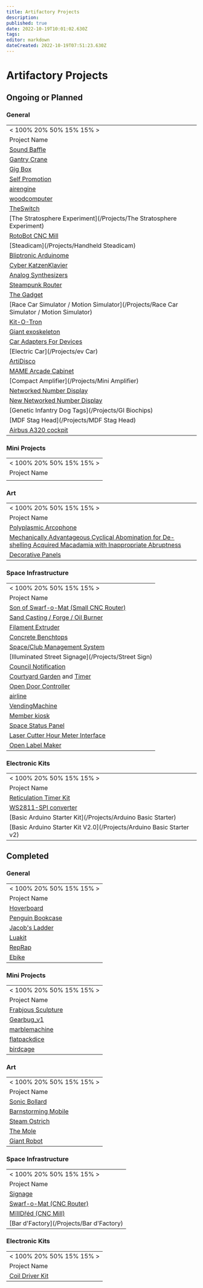 ```yaml
---
title: Artifactory Projects
description: 
published: true
date: 2022-10-19T10:01:02.630Z
tags: 
editor: markdown
dateCreated: 2022-10-19T07:51:23.630Z
---
```


# Artifactory Projects

## Ongoing or Planned

### General

|                                                                                          |
|------------------------------------------------------------------------------------------|
| \< 100% 20% 50% 15% 15% \>                                                               |
| Project Name                                                                             |
| [Sound Baffle](/Projects/soundBaffle)                                                    |
| [Gantry Crane](/Projects/gantrycrane)                                                    |
| [Gig Box](/Projects/gigbox)                                                              |
| [Self Promotion](/Projects/selfpromotion)                                                |
| [airengine](/Projects/airengine)                                                         |
| [woodcomputer](/Projects/woodcomputer)                                                   |
| [TheSwitch](/Projects/TheSwitch)                                                         |
| [The Stratosphere Experiment](/Projects/The Stratosphere Experiment)                     |
| [RotoBot CNC Mill](/Projects/rotobot)                                                    |
| [Steadicam](/Projects/Handheld Steadicam)                                                |
| [Bliptronic Arduinome](/Projects/Bliptronic_Arduinome)                                   |
| [Cyber KatzenKlavier](/Projects/cyber_katzenklavier)                                     |
| [Analog Synthesizers](/Projects/Analog_Synthesis)                                        |
| [Steampunk Router](/Projects/Steampunk_Router)                                           |
| [The Gadget](/Projects/TheGadget)                                                        |
| [Race Car Simulator / Motion Simulator](/Projects/Race Car Simulator / Motion Simulator) |
| [Kit-O-Tron](/Projects/kitotron/start)                                                   |
| [Giant exoskeleton](/Projects/GiantExoskeleton)                                          |
| [Car Adapters For Devices](/Projects/CarAdapters)                                        |
| [Electric Car](/Projects/ev Car)                                                         |
| [ArtiDisco](/Projects/ArtiDisco)                                                         |
| [MAME Arcade Cabinet](/Projects/MAME)                                                    |
| [Compact Amplifier](/Projects/Mini Amplifier)                                            |
| [Networked Number Display](/Projects/NetworkedNumberDisplay)                             |
| [New Networked Number Display](/Projects/NewNetworkedNumberDisplay)                      |
| [Genetic Infantry Dog Tags](/Projects/GI Biochips)                                       |
| [MDF Stag Head](/Projects/MDF Stag Head)                                                 |
| [Airbus A320 cockpit](/Projects/A320cockpit)                                             |

### Mini Projects

|                            |
|----------------------------|
| \< 100% 20% 50% 15% 15% \> |
| Project Name               |
|                            |

### Art

|                                                                                                                                              |
|----------------------------------------------------------------------------------------------------------------------------------------------|
| \< 100% 20% 50% 15% 15% \>                                                                                                                   |
| Project Name                                                                                                                                 |
| [Polyplasmic Arcophone](/Projects/Arcophone)                                                                                                 |
| [Mechanically Advantageous Cyclical Abomination for De-shelling Acquired Macadamia with Inappropriate Abruptness](/Projects/macadamiabicyle) |
| [Decorative Panels](/Projects/Decorative_Panels)                                                                                             |

### Space Infrastructure

|                                                                   |
|-------------------------------------------------------------------|
| \< 100% 20% 50% 15% 15% \>                                        |
| Project Name                                                      |
| [Son of Swarf-o-Mat (Small CNC Router)](/Projects/Swarf-o-Mat2)   |
| [Sand Casting / Forge / Oil Burner](/Projects/sandcasting)        |
| [Filament Extruder](/Projects/Filament)                           |
| [Concrete Benchtops](/Projects/Concrete)                          |
| [Space/Club Management System](/Projects/ClubManagementSystem)    |
| [Illuminated Street Signage](/Projects/Street Sign)               |
| [Council Notification](/Projects/CouncilNotification)             |
| [Courtyard Garden](/Projects/Garden) and [Timer](/Projects/Timer) |
| [Open Door Controller](/Projects/OpenDoorControl)                 |
| [airline](/Projects/airline)                                      |
| [VendingMachine](/Projects/VendingMachine)                        |
| [Member kiosk](/Projects/SelfServiceKisok)                        |
| [Space Status Panel](/Projects/StatusBoard)                       |
| [Laser Cutter Hour Meter Interface](/Projects/LaserHourMeter)     |
| [Open Label Maker](/Projects/OpenLabelMaker)                      |

### Electronic Kits

|                                                                      |
|----------------------------------------------------------------------|
| \< 100% 20% 50% 15% 15% \>                                           |
| Project Name                                                         |
| [Reticulation Timer Kit](/Projects/retickit)                         |
| [WS2811-SPI converter](/Projects/WS2811ClockShaper)                  |
| [Basic Arduino Starter Kit](/Projects/Arduino Basic Starter)         |
| [Basic Arduino Starter Kit V2.0](/Projects/Arduino Basic Starter v2) |

## Completed

### General

|                                                |
|------------------------------------------------|
| \< 100% 20% 50% 15% 15% \>                     |
| Project Name                                   |
| [Hoverboard](/Projects/Hoverboard)             |
| [Penguin Bookcase](/Projects/Penguin_Bookcase) |
| [Jacob's Ladder](/Projects/Jacobs_Ladder)      |
| [Luakit](/Projects/Luakit)                     |
| [RepRap](/Projects/reprap)                     |
| [Ebike](/Projects/Ebike)                       |

### Mini Projects

|                                          |
|------------------------------------------|
| \< 100% 20% 50% 15% 15% \>               |
| Project Name                             |
| [Frabjous Sculpture](/projects/frabjous) |
| [Gearbug_v1](/projects/Gearbug1)         |
| [marblemachine](/projects/marblemachine) |
| [flatpackdice](/projects/flatpackdice)   |
| [birdcage](/projects/birdcage)           |

### Art

|                                                     |
|-----------------------------------------------------|
| \< 100% 20% 50% 15% 15% \>                          |
| Project Name                                        |
| [Sonic Bollard](/Projects/sonicbollard)             |
| [Barnstorming Mobile](/Projects/barnstormingmobile) |
| [Steam Ostrich](/Projects/steamostrich)             |
| [The Mole](/Projects/themole)                       |
| [Giant Robot](/Projects/Giant_Robot)                |

### Space Infrastructure

|                                                   |
|---------------------------------------------------|
| \< 100% 20% 50% 15% 15% \>                        |
| Project Name                                      |
| [Signage](/Projects/Sign1)                        |
| [Swarf-o-Mat (CNC Router)](/Projects/swarf-o-mat) |
| [MïllDřéd (CNC Mill)](/tools/milldred)            |
| [Bar d'Factory](/Projects/Bar d'Factory)          |

### Electronic Kits

|                                                |
|------------------------------------------------|
| \< 100% 20% 50% 15% 15% \>                     |
| Project Name                                   |
| [Coil Driver Kit](/Projects/MusicalCoilDriver) |
